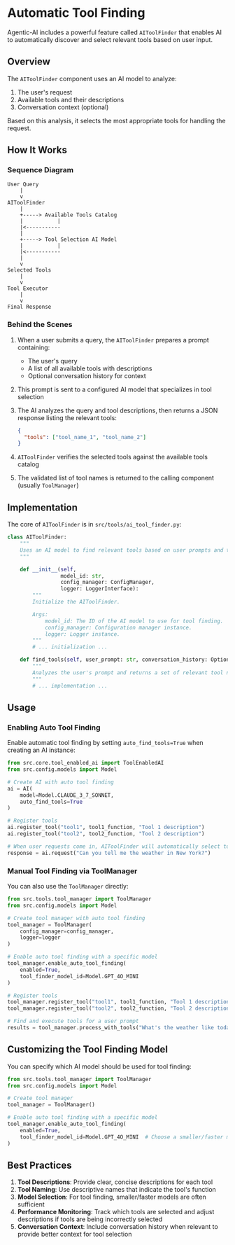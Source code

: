 # Automatic Tool Finding

Agentic-AI includes a powerful feature called `AIToolFinder` that enables AI to automatically discover and select relevant tools based on user input.

## Overview

The `AIToolFinder` component uses an AI model to analyze:

1. The user's request
2. Available tools and their descriptions
3. Conversation context (optional)

Based on this analysis, it selects the most appropriate tools for handling the request.

## How It Works

### Sequence Diagram

```
User Query
    |
    v
AIToolFinder
    |
    +-----> Available Tools Catalog
    |           |
    |<-----------
    |
    +-----> Tool Selection AI Model
    |           |
    |<-----------
    |
    v
Selected Tools
    |
    v
Tool Executor
    |
    v
Final Response
```

### Behind the Scenes

1. When a user submits a query, the `AIToolFinder` prepares a prompt containing:

   - The user's query
   - A list of all available tools with descriptions
   - Optional conversation history for context

2. This prompt is sent to a configured AI model that specializes in tool selection

3. The AI analyzes the query and tool descriptions, then returns a JSON response listing the relevant tools:

   ```json
   {
     "tools": ["tool_name_1", "tool_name_2"]
   }
   ```

4. `AIToolFinder` verifies the selected tools against the available tools catalog

5. The validated list of tool names is returned to the calling component (usually `ToolManager`)

## Implementation

The core of `AIToolFinder` is in `src/tools/ai_tool_finder.py`:

```python
class AIToolFinder:
    """
    Uses an AI model to find relevant tools based on user prompts and tool descriptions.
    """

    def __init__(self,
                 model_id: str,
                 config_manager: ConfigManager,
                 logger: LoggerInterface):
        """
        Initialize the AIToolFinder.

        Args:
            model_id: The ID of the AI model to use for tool finding.
            config_manager: Configuration manager instance.
            logger: Logger instance.
        """
        # ... initialization ...

    def find_tools(self, user_prompt: str, conversation_history: Optional[List[str]] = None) -> Set[str]:
        """
        Analyzes the user's prompt and returns a set of relevant tool names.
        """
        # ... implementation ...
```

## Usage

### Enabling Auto Tool Finding

Enable automatic tool finding by setting `auto_find_tools=True` when creating an AI instance:

```python
from src.core.tool_enabled_ai import ToolEnabledAI
from src.config.models import Model

# Create AI with auto tool finding
ai = AI(
    model=Model.CLAUDE_3_7_SONNET,
    auto_find_tools=True
)

# Register tools
ai.register_tool("tool1", tool1_function, "Tool 1 description")
ai.register_tool("tool2", tool2_function, "Tool 2 description")

# When user requests come in, AIToolFinder will automatically select tools
response = ai.request("Can you tell me the weather in New York?")
```

### Manual Tool Finding via ToolManager

You can also use the `ToolManager` directly:

```python
from src.tools.tool_manager import ToolManager
from src.config.models import Model

# Create tool manager with auto tool finding
tool_manager = ToolManager(
    config_manager=config_manager,
    logger=logger
)

# Enable auto tool finding with a specific model
tool_manager.enable_auto_tool_finding(
    enabled=True,
    tool_finder_model_id=Model.GPT_4O_MINI
)

# Register tools
tool_manager.register_tool("tool1", tool1_function, "Tool 1 description")
tool_manager.register_tool("tool2", tool2_function, "Tool 2 description")

# Find and execute tools for a user prompt
results = tool_manager.process_with_tools("What's the weather like today?")
```

## Customizing the Tool Finding Model

You can specify which AI model should be used for tool finding:

```python
from src.tools.tool_manager import ToolManager
from src.config.models import Model

# Create tool manager
tool_manager = ToolManager()

# Enable auto tool finding with a specific model
tool_manager.enable_auto_tool_finding(
    enabled=True,
    tool_finder_model_id=Model.GPT_4O_MINI  # Choose a smaller/faster model for tool finding
)
```

## Best Practices

1. **Tool Descriptions**: Provide clear, concise descriptions for each tool
2. **Tool Naming**: Use descriptive names that indicate the tool's function
3. **Model Selection**: For tool finding, smaller/faster models are often sufficient
4. **Performance Monitoring**: Track which tools are selected and adjust descriptions if tools are being incorrectly selected
5. **Conversation Context**: Include conversation history when relevant to provide better context for tool selection
